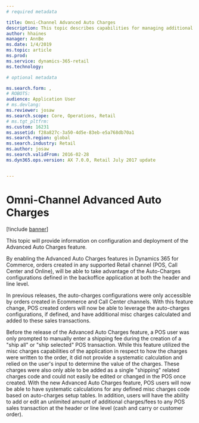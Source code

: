 ```yaml
---
# required metadata

title: Omni-Channel Advanced Auto Charges
description: This topic describes capabilities for managing additional order charges for Retail channel orders using Advanced Auto Charges features.
author: hhaines
manager: AnnBe
ms.date: 1/4/2019
ms.topic: article
ms.prod: 
ms.service: dynamics-365-retail
ms.technology: 

# optional metadata

ms.search.form: , 
# ROBOTS: 
audience: Application User
# ms.devlang: 
ms.reviewer: josaw
ms.search.scope: Core, Operations, Retail
# ms.tgt_pltfrm: 
ms.custom: 16231
ms.assetid: f28a827c-3a50-4d5e-83eb-e5a768db70a1
ms.search.region: global
ms.search.industry: Retail
ms.author: josaw
ms.search.validFrom: 2016-02-28
ms.dyn365.ops.version: AX 7.0.0, Retail July 2017 update


---
```


# Omni-Channel Advanced Auto Charges

[!include [banner](includes/banner.md)]

This topic will provide information on configuration and deployment of the Advanced Auto Charges feature.

By enabling the Advanced Auto Charges features in Dynamics 365 for Commerce, orders created in any supported Retail channel (POS, Call Center and Online), will be able to take advantage of the Auto-Charges configurations defined in the backoffice application at both the header and line level.   

In previous releases, the auto-charges configurations were only accessible by orders created in Ecommerce and Call Center channels.  With this feature change, POS created orders will now be able to leverage the auto-charges configurations, if defined, and have additional misc charges calculated and added to these sales transactions.

Before the release of the Advanced Auto Charges feature, a POS user was only prompted to manually enter a shipping fee during the creation of a "ship all" or "ship selected" POS transaction.   While this feature utilized the misc charges capabilities of the application in respect to how the charges were written to the order, it did not provide a systematic calculation and relied on the user's input to determine the value of the charges.  These charges were also only able to be added as a single "shipping" related charges code and could not easily be edited or changed in the POS once created. With the new Advanced Auto Charges feature, POS users will now be able to have systematic calculations for any defined misc charges code based on auto-charges setup tables.  In addition, users will have the ability to add or edit an unlimited amount of additional charges/fees to any POS sales transaction at the header or line level (cash and carry or customer order).


